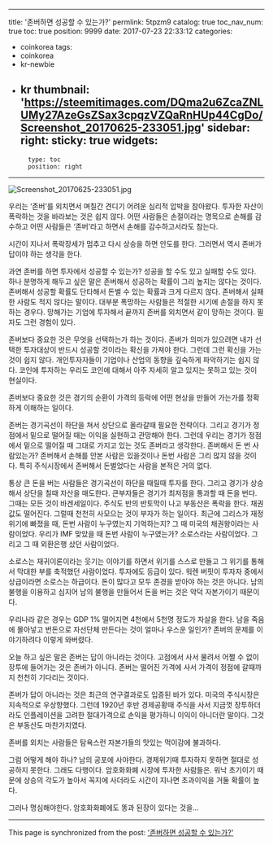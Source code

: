 
---
title: '존버하면 성공할 수 있는가?'
permlink: 5tpzm9
catalog: true
toc_nav_num: true
toc: true
position: 9999
date: 2017-07-23 22:33:12
categories:
- coinkorea
tags:
- coinkorea
- kr-newbie
- kr
thumbnail: 'https://steemitimages.com/DQma2u6ZcaZNLUMy27AzeGsZSax3cpqzVZQaRnHUp44CgDo/Screenshot_20170625-233051.jpg'
sidebar:
    right:
        sticky: true
widgets:
    -
        type: toc
        position: right
---


![Screenshot_20170625-233051.jpg](https://steemitimages.com/DQma2u6ZcaZNLUMy27AzeGsZSax3cpqzVZQaRnHUp44CgDo/Screenshot_20170625-233051.jpg)

우리는 ‘존버’를 외치면서 며칠간 견디기 어려운 심리적 압박을 참아왔다. 투자한 자산이 폭락하는 것을 바라보는 것은 쉽지 않다. 어떤 사람들은 손절이라는 명목으로 손해를 감수하고 어떤 사람들은 ‘존버’라고 하면서 손해를 감수하고서라도 참는다. 

시간이 지나서 폭락장세가 멈추고 다시 상승을 하면 안도를 한다. 그러면서 역시 존버가 답이야 하는 생각을 한다. 

과연 존버를 하면 투자에서 성공할 수 있는가? 
성공을 할 수도 있고 실패할 수도 있다. 하나 분명하게 해두고 싶은 말은 존버해서 성공하는 확률이 그리 높지는 않다는 것이다. 존버해서 성공할 확률도 단타해서 돈벌 수 있는 확률과 크게 다르지 않다. 존버해서 실패한 사람도 적지 않다는 말이다. 대부분 폭망하는 사람들은 적절한 시기에 손절을 하지 못하는 경우다. 망해가는 기업에 투자해서 끝까지 존버를 외치면서 같이 망하는 것이다. 필자도 그런 경험이 있다.

존버보다 중요한 것은 무엇을 선택하는가 하는 것이다. 존버가 의미가 있으려면 내가 선택한 투자대상이 반드시 성공할 것이라는 확신을 가져야 한다. 그런데 그런 확신을 가는 것이 쉽지 않다. 개인투자자들이 기업이나 산업의 동향을 깊숙하게 파악하기는 쉽지 않다. 코인에 투자하는 우리도 코인에 대해서 아주 자세히 알고 있지는 못하고 있는 것이 현실이다.     

존버보다  중요한 것은 경기의 순환이  가격의  등락에 어떤 현상을 만들어  가는가를 정확하게 이해하는 일이다. 

존버는 경기곡선이  하단을 쳐서 상단으로 올라갈때 필요한 전략이다. 그리고 경기가 정점에서 밑으로 떨어질 때는 이익을 실현하고 관망해야 한다. 그런데 우리는 경기가 정점에서 밑으로 떨어질 때 그대로 가지고 있는 것도 존버라고 생각한다. 존버해서 돈 번 사람있는가? 존버해서 손해를 안본 사람은 있을것이나 돈번 사람은 그리 많지 않을 것이다. 특히 주식시장에서 존버해서 돈벌었다는 사람을 본적은 거의 없다.

통상 큰 돈을 버는 사람들은 경기곡선이 하단을 때릴때 투자를 한다. 그리고 경기가 상승해서 상단을 칠때 자산을 매도한다. 큰부자들은 경기가 최저점을 통과할 때 돈을 번다. 그때는 모든 것이 바겐세일이다. 주식도 반의 반토막이 나고 부동산은 폭락을 한다. 채권값도 떨어진다. 그럴때 천천히 사모으는 것이 부자가 하는 일이다. 최근에 그리스가 재정위기에 빠졌을 때, 돈번 사람이 누구였는지 기억하는지? 그 때 미국의 채권왕이라는 사람이었다. 우리가 IMF 맞았을 때 돈번 사람이 누구였는가? 소로스라는 사람이었다. 그리고 그 때 외환은행 샀던 사람이었다.  

소로스는 재귀이론이라는 웃기는  이야기를 하면서 위기를 스스로 만들고 그 위기를 통해서 막대한 부를 축적했던 사람이었다. 투자에도 등급이 있다. 워렌 버핏이 투자자 중에서 상급이라면 소로스는 하급이다. 돈이 많다고 모두 존경을 받아야 하는 것은 아니다. 남의 불행을 이용하고 심지어 남의 불행을 만들어서 돈을 버는 것은 악덕 자본가이기 때문이다. 

우리나라 같은 경우는 GDP 1% 떨어지면 4천에서 5천명 정도가 자살을 한다. 남을 죽음에 몰아넣고 번돈으로 자선단체 만든다는 것이 얼마나 우스운 일인가? 존버의 문제를 이야기하려다 이렇게 와버렸다. 

오늘 하고 싶은 말은 존버는 답이 아니라는 것이다. 고점에서 사서 물려서 어쩔 수 없이 장투에 들어가는 것은  존버가 아니다. 존버는 떨어진 가격에 사서 가격이 정점에  갈때까지 천천히 기다리는 것이다. 

존버가 답이 아니라는 것은 최근의 연구결과로도 입증된 바가 있다. 미국의 주식시장은 지속적으로 우상향했다. 그런데 1920년 후반 경제공황때 주식을 사서 지금껏 장투하더라도 인플레이션을 고려한 절대가격으로 손익을 평가하니 이익이 아니더란 말이다. 그것은 부동산도 마찬가지였다. 

존버를 외치는 사람들은 탐욕스런 자본가들의 맛있는 먹이감에 불과하다.

그럼 어떻게 해야 하나? 남의 공포에 사야한다.  경제위기때 투자하지 못하면 절대로 성공하지 못한다.
그래도 다행이다. 암호화화폐 시장에 투자한 사람들은. 워낙 초기이기 때문에 상승의 각도가 높아서 꼭지에 사더라도 시간이 지나면 초과이익을 거둘 확률이 높다. 

그러나 명심해야한다. 암호화화폐에도 똥과 된장이 있다는 것을...

- - -

This page is synchronized from the post: ['존버하면 성공할 수 있는가?'](https://steemit.com/@oldstone/5tpzm9)

